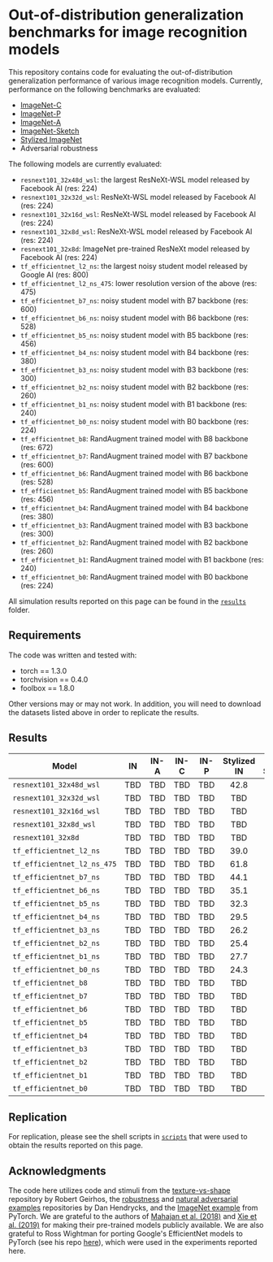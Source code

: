 # Out-of-distribution generalization benchmarks for image recognition models
This repository contains code for evaluating the out-of-distribution generalization performance of various image recognition models. Currently, performance on the following benchmarks are evaluated:

* [ImageNet-C](https://github.com/hendrycks/robustness)
* [ImageNet-P](https://github.com/hendrycks/robustness)
* [ImageNet-A](https://github.com/hendrycks/natural-adv-examples)
* [ImageNet-Sketch](https://github.com/HaohanWang/ImageNet-Sketch)
* [Stylized ImageNet](https://github.com/rgeirhos/texture-vs-shape/tree/master/stimuli/style-transfer-preprocessed-512)
* Adversarial robustness

The following models are currently evaluated:

* `resnext101_32x48d_wsl`: the largest ResNeXt-WSL model released by Facebook AI (res: 224)
* `resnext101_32x32d_wsl`: ResNeXt-WSL model released by Facebook AI (res: 224)
* `resnext101_32x16d_wsl`: ResNeXt-WSL model released by Facebook AI (res: 224)
* `resnext101_32x8d_wsl`: ResNeXt-WSL model released by Facebook AI (res: 224)
* `resnext101_32x8d`: ImageNet pre-trained ResNeXt model released by Facebook AI (res: 224)
* `tf_efficientnet_l2_ns`: the largest noisy student model released by Google AI (res: 800)
* `tf_efficientnet_l2_ns_475`: lower resolution version of the above (res: 475)
* `tf_efficientnet_b7_ns`: noisy student model with B7 backbone (res: 600)
* `tf_efficientnet_b6_ns`: noisy student model with B6 backbone (res: 528)
* `tf_efficientnet_b5_ns`: noisy student model with B5 backbone (res: 456)
* `tf_efficientnet_b4_ns`: noisy student model with B4 backbone (res: 380)
* `tf_efficientnet_b3_ns`: noisy student model with B3 backbone (res: 300)
* `tf_efficientnet_b2_ns`: noisy student model with B2 backbone (res: 260)
* `tf_efficientnet_b1_ns`: noisy student model with B1 backbone (res: 240)
* `tf_efficientnet_b0_ns`: noisy student model with B0 backbone (res: 224)
* `tf_efficientnet_b8`: RandAugment trained model with B8 backbone (res: 672)
* `tf_efficientnet_b7`: RandAugment trained model with B7 backbone (res: 600)
* `tf_efficientnet_b6`: RandAugment trained model with B6 backbone (res: 528)
* `tf_efficientnet_b5`: RandAugment trained model with B5 backbone (res: 456)
* `tf_efficientnet_b4`: RandAugment trained model with B4 backbone (res: 380)
* `tf_efficientnet_b3`: RandAugment trained model with B3 backbone (res: 300)
* `tf_efficientnet_b2`: RandAugment trained model with B2 backbone (res: 260)
* `tf_efficientnet_b1`: RandAugment trained model with B1 backbone (res: 240)
* `tf_efficientnet_b0`: RandAugment trained model with B0 backbone (res: 224)

All simulation results reported on this page can be found in the [`results`](https://github.com/eminorhan/ood-benchmarks/tree/master/results) folder. 

## Requirements
The code was written and tested with:

* torch == 1.3.0
* torchvision == 0.4.0
* foolbox == 1.8.0

Other versions may or may not work. In addition, you will need to download the datasets listed above in order to replicate the results.

## Results
| Model | IN | IN-A | IN-C | IN-P | Stylized IN | IN-Sketch | Adv. acc. |
| ----- |:--:|:----:|:----:|:----:|:-----------:|:---------:|:---------:|
| `resnext101_32x48d_wsl`     | TBD | TBD | TBD | TBD | 42.8 | 59.1 | TBD |
| `resnext101_32x32d_wsl`     | TBD | TBD | TBD | TBD | TBD  | TBD  | TBD |
| `resnext101_32x16d_wsl`     | TBD | TBD | TBD | TBD | TBD  | TBD  | TBD |
| `resnext101_32x8d_wsl`      | TBD | TBD | TBD | TBD | TBD  | TBD  | TBD |
| `resnext101_32x8d`          | TBD | TBD | TBD | TBD | TBD  | TBD  | TBD |
| `tf_efficientnet_l2_ns`     | TBD | TBD | TBD | TBD | 39.0 | 52.7 | TBD |
| `tf_efficientnet_l2_ns_475` | TBD | TBD | TBD | TBD | 61.8 | 53.6 | TBD |
| `tf_efficientnet_b7_ns`     | TBD | TBD | TBD | TBD | 44.1 | 48.3 | TBD |
| `tf_efficientnet_b6_ns`     | TBD | TBD | TBD | TBD | 35.1 | 48.1 | TBD |
| `tf_efficientnet_b5_ns`     | TBD | TBD | TBD | TBD | 32.3 | 45.1 | TBD |
| `tf_efficientnet_b4_ns`     | TBD | TBD | TBD | TBD | 29.5 | 43.2 | TBD |
| `tf_efficientnet_b3_ns`     | TBD | TBD | TBD | TBD | 26.2 | 39.4 | TBD |
| `tf_efficientnet_b2_ns`     | TBD | TBD | TBD | TBD | 25.4 | TBD  | TBD |
| `tf_efficientnet_b1_ns`     | TBD | TBD | TBD | TBD | 27.7 | TBD  | TBD |
| `tf_efficientnet_b0_ns`     | TBD | TBD | TBD | TBD | 24.3 | TBD  | TBD |
| `tf_efficientnet_b8`     | TBD | TBD | TBD | TBD | TBD | TBD | TBD |
| `tf_efficientnet_b7`     | TBD | TBD | TBD | TBD | TBD | TBD | TBD |
| `tf_efficientnet_b6`     | TBD | TBD | TBD | TBD | TBD | TBD | TBD |
| `tf_efficientnet_b5`     | TBD | TBD | TBD | TBD | TBD | TBD | TBD |
| `tf_efficientnet_b4`     | TBD | TBD | TBD | TBD | TBD | TBD | TBD |
| `tf_efficientnet_b3`     | TBD | TBD | TBD | TBD | TBD | TBD | TBD |
| `tf_efficientnet_b2`     | TBD | TBD | TBD | TBD | TBD | TBD | TBD |
| `tf_efficientnet_b1`     | TBD | TBD | TBD | TBD | TBD | TBD | TBD |
| `tf_efficientnet_b0`     | TBD | TBD | TBD | TBD | TBD | TBD | TBD |

## Replication
For replication, please see the shell scripts in [`scripts`](https://github.com/eminorhan/ood-benchmarks/tree/master/scripts) that were used to obtain the results reported on this page. 

## Acknowledgments
The code here utilizes code and stimuli from the [texture-vs-shape](https://github.com/rgeirhos/texture-vs-shape) repository by Robert Geirhos, the [robustness](https://github.com/hendrycks/robustness) and [natural adversarial examples](https://github.com/hendrycks/natural-adv-examples) repositories by Dan Hendrycks, and the [ImageNet example](https://github.com/pytorch/examples/tree/master/imagenet) from PyTorch. We are grateful to the authors of [Mahajan et al. (2018)](https://arxiv.org/abs/1805.00932) and [Xie et al. (2019)](https://arxiv.org/abs/1911.04252) for making their pre-trained models publicly available. We are also grateful to Ross Wightman for porting Google's EfficientNet models to PyTorch (see his repo [here](https://github.com/rwightman/gen-efficientnet-pytorch)), which were used in the experiments reported here.
